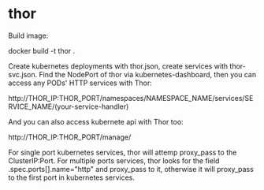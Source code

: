 # thor
Build image:

docker build -t thor .

Create kubernetes deployments with thor.json, create services with thor-svc.json.
Find the NodePort of thor via kubernetes-dashboard, then you can access any PODs' HTTP services with Thor:

http://THOR_IP:THOR_PORT/namespaces/NAMESPACE_NAME/services/SERVICE_NAME/(your-service-handler)

And you can also access kubernete api with Thor too:

http://THOR_IP:THOR_PORT/manage/

For single port kubernetes services, thor will attemp proxy_pass to the ClusterIP:Port.
For multiple ports services, thor looks for the field .spec.ports[].name="http" and proxy_pass to it, otherwise it will proxy_pass to the first port in kubernetes services.
